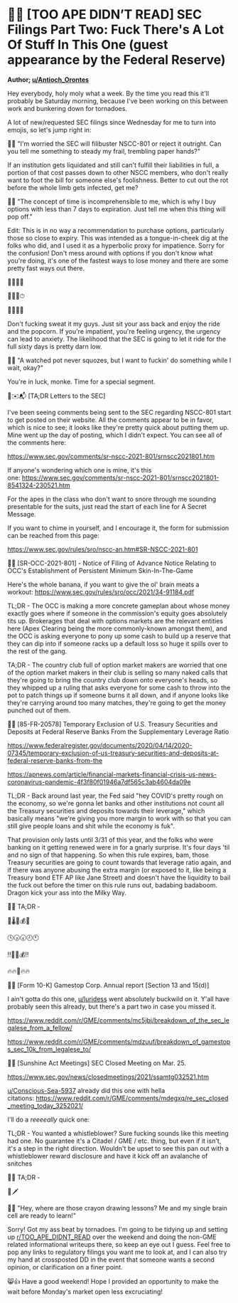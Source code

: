 # 🦍💬 [TOO APE DIDN’T READ] SEC Filings Part Two: Fuck There's A Lot Of Stuff In This One (guest appearance by the Federal Reserve)

**Author; [u/Antioch_Orontes](https://www.reddit.com/user/Antioch_Orontes/)**

Hey everybody, holy moly what a week. By the time you read this it'll probably be Saturday morning, because I've been working on this between work and bunkering down for tornadoes.

A lot of new/requested SEC filings since Wednesday for me to turn into emojis, so let's jump right in:

🦍💬 "I'm worried the SEC will filibuster NSCC-801 or reject it outright. Can you tell me something to steady my frail, trembling paper hands?"

If an institution gets liquidated and still can't fulfill their liabilities in full, a portion of that cost passes down to other NSCC members, who don't really want to foot the bill for someone else's foolishness. Better to cut out the rot before the whole limb gets infected, get me?

🦍💬 "The concept of time is incomprehensible to me, which is why I buy options with less than 7 days to expiration. Just tell me when this thing will pop off."

Edit: This is in no way a recommendation to purchase options, particularly those so close to expiry. This was intended as a tongue-in-cheek dig at the folks who did, and I used it as a hyperbolic proxy for impatience. Sorry for the confusion! Don't mess around with options if you don't know what you're doing, it's one of the fastest ways to lose money and there are some pretty fast ways out there.

🦍💭📅❔

🦍💭❎⏱

🤷‍♂️💎🙌

Don't fucking sweat it my guys. Just sit your ass back and enjoy the ride and the popcorn. If you're impatient, you're feeling urgency, the urgency can lead to anxiety. The likelihood that the SEC is going to let it ride for the full sixty days is pretty darn low.

🦍💬 "A watched pot never squozes, but I want to fuckin' do something while I wait, okay?"

You're in luck, monke. Time for a special segment.

🦍✉️📬 [TA;DR Letters to the SEC]

I've been seeing comments being sent to the SEC regarding NSCC-801 start to get posted on their website. All the comments appear to be in favor, which is nice to see; it looks like they're pretty quick about putting them up. Mine went up the day of posting, which I didn't expect. You can see all of the comments here:

<https://www.sec.gov/comments/sr-nscc-2021-801/srnscc2021801.htm>

If anyone's wondering which one is mine, it's this one: <https://www.sec.gov/comments/sr-nscc-2021-801/srnscc2021801-8541324-230521.htm>

For the apes in the class who don't want to snore through me sounding presentable for the suits, just read the start of each line for A Secret Message.

If you want to chime in yourself, and I encourage it, the form for submission can be reached from this page:

<https://www.sec.gov/rules/sro/nscc-an.htm#SR-NSCC-2021-801>

🦍💬 [SR-OCC-2021-801] - Notice of Filing of Advance Notice Relating to OCC's Establishment of Persistent Minimum Skin-In-The-Game

Here's the whole banana, if you want to give the ol' brain meats a workout: <https://www.sec.gov/rules/sro/occ/2021/34-91184.pdf>

TL;DR - The OCC is making a more concrete gameplan about whose money exactly goes where if someone in the commission's equity goes absolutely tits up. Brokerages that deal with options markets are the relevant entities here (Apex Clearing being the more commonly-known amongst them), and the OCC is asking everyone to pony up some cash to build up a reserve that they can dip into if someone racks up a default loss so huge it spills over to the rest of the gang.

TA;DR - The country club full of option market makers are worried that one of the option market makers in their club is selling so many naked calls that they're going to bring the country club down onto everyone's heads, so they whipped up a ruling that asks everyone for some cash to throw into the pot to patch things up if someone burns it all down, and if anyone looks like they're carrying around too many matches, they're going to get the money punched out of them.

🦍💬 [85-FR-20578] Temporary Exclusion of U.S. Treasury Securities and Deposits at Federal Reserve Banks From the Supplementary Leverage Ratio

<https://www.federalregister.gov/documents/2020/04/14/2020-07345/temporary-exclusion-of-us-treasury-securities-and-deposits-at-federal-reserve-banks-from-the>

<https://apnews.com/article/financial-markets-financial-crisis-us-news-coronavirus-pandemic-4f3f80f01946a7df565c3ab4604da09e>

TL;DR - Back around last year, the Fed said "hey COVID's pretty rough on the economy, so we're gonna let banks and other institutions not count all the Treasury securities and deposits towards their leverage," which basically means "we're giving you more margin to work with so that you can still give people loans and shit while the economy is fuk".

That provision only lasts until 3/31 of this year, and the folks who were banking on it getting renewed were in for a gnarly surprise. It's four days 'til and no sign of that happening. So when this rule expires, bam, those Treasury securities are going to count towards that leverage ratio again, and if there was anyone abusing the extra margin (or exposed to it, like being a Treasury bond ETF AP like Jane Street) and doesn't have the liquidity to bail the fuck out before the timer on this rule runs out, badabing badaboom. Dragon kick your ass into the Milky Way.

🦍💬 TA;DR -

🦍🌡️🏦💰🦔

🕓🕟🕢🕗🕚

‼️🦔🚫💰‼️

🔥🔥🦔🔥🔥

🦍💬 [Form 10-K] Gamestop Corp. Annual report [Section 13 and 15(d)]

I ain't gotta do this one, [u/luridess](https://www.reddit.com/u/luridess/) went absolutely buckwild on it. Y'all have probably seen this already, but there's a part two in case you missed it.

<https://www.reddit.com/r/GME/comments/mc5jbj/breakdown_of_the_sec_legalese_from_a_fellow/>

<https://www.reddit.com/r/GME/comments/mdzuuf/breakdown_of_gamestops_sec_10k_from_legalese_to/>

🦍💬 [Sunshine Act Meetings] SEC Closed Meeting on Mar. 25.

<https://www.sec.gov/news/closedmeetings/2021/ssamtg032521.htm>

[u/Conscious-Sea-5937](https://www.reddit.com/u/Conscious-Sea-5937/) already did this one with hella citations: <https://www.reddit.com/r/GME/comments/mdegxq/re_sec_closed_meeting_today_3252021/>

I'll do a *reeeeally* quick one:

TL;DR - You wanted a whistleblower? Sure fucking sounds like this meeting had one. No guarantee it's a Citadel / GME / etc. thing, but even if it isn't, it's a step in the right direction. Wouldn't be upset to see this pan out with a whistleblower reward disclosure and have it kick off an avalanche of snitches

🦍💬 TA;DR -

🐻🗡️

🦍💬 "Hey, where are those crayon drawing lessons? Me and my single brain cell are ready to learn!"

Sorry! Got my ass beat by tornadoes. I'm going to be tidying up and setting up [r/TOO_APE_DIDNT_READ](https://www.reddit.com/r/TOO_APE_DIDNT_READ/) over the weekend and doing the non-GME related informational writeups there, so keep an eye out I guess. Feel free to pop any links to regulatory filings you want me to look at, and I can also try my hand at crossposted DD in the event that someone wants a second opinion, or clarification on a finer point.

😸👍 Have a good weekend! Hope I provided an opportunity to make the wait before Monday's market open less excruciating!

